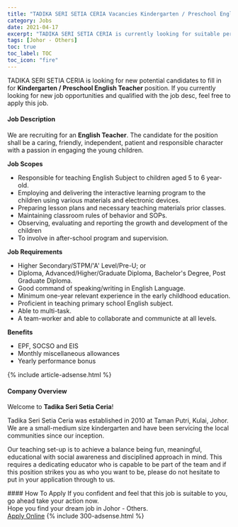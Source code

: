 ```yaml
---
title: "TADIKA SERI SETIA CERIA Vacancies Kindergarten / Preschool English Teacher" 
category: Jobs 
date: 2021-04-17 
excerpt: "TADIKA SERI SETIA CERIA is currently looking for suitable person to fill in the Kindergarten / Preschool English Teacher which based in Johor - Others" 
tags: [Johor - Others] 
toc: true 
toc_label: TOC 
toc_icon: "fire" 
--- 
```


<p>TADIKA SERI SETIA CERIA is looking for new potential candidates to fill in for <b>Kindergarten / Preschool English Teacher</b> position. If you currently looking for new job opportunities and qualified with the job desc, feel free to apply this job.
</p><div><div><h4>Job Description</h4></div><div><div><span><div><p><span>We are recruiting for an </span><strong>English Teacher</strong><span>. The candidate for the position shall be a caring, friendly, independent, patient and responsible character with a passion in engaging the young children.</span></p><strong>Job Scopes</strong><ul><li><span>Responsible for teaching English Subject to children aged 5 to 6 year-old.</span></li><li><span>Employing and delivering the interactive learning program to the children using various materials and electronic devices.</span></li><li><span>Preparing lesson plans and necessary teaching materials prior classes.</span></li><li><span>Maintaining classroom rules of behavior and SOPs.</span></li><li><span>Observing, evaluating and reporting the growth and development of the children</span></li><li><span>To involve in after-school program and supervision.</span></li></ul><p><strong>Job Requirements</strong></p><ul><li><span>Higher Secondary/STPM/'A' Level/Pre-U; or</span></li><li><span>Diploma, Advanced/Higher/Graduate Diploma, Bachelor's Degree, Post Graduate Diploma.</span></li><li><span>Good command of speaking/writing in English Language.</span></li><li><span>Minimum one-year relevant experience in the early childhood education.</span></li><li><span>Proficient in teaching primary school English subject.</span></li><li><span>Able to multi-task.</span></li><li><span>A team-worker and able to collaborate and communicte at all levels.</span></li></ul><strong>Benefits</strong><ul><li><span>EPF, SOCSO and EIS</span></li><li><span>Monthly miscellaneous </span>allowances</li><li><span>Yearly performance bonus</span></li></ul></div></span></div></div></div> 
{% include article-adsense.html %} 
<div><div><h4>Company Overview</h4></div><div><div><span><div><p>Welcome to <strong>Tadika Seri Setia Ceria</strong>!</p><p>Tadika Seri Setia Ceria was established in 2010 at Taman Putri, Kulai, Johor. We are a small-medium size kindergarten and have been servicing the local communities since our inception.&#160;</p><p>Our teaching set-up is to achieve a balance being fun, meaningful, educational with social awareness and disciplined approach in mind. This requires a dedicating educator who is capable to be part of the team and if this position strikes you as who you want to be, please do not hesitate to put in your application through to us.&#160;</p></div></span></div></div></div> 
#### How To Apply 
If you confident and feel that this job is suitable to you, go ahead take your action now. <br/> 
Hope you find your dream job in Johor - Others. <br/> 
<a href="https://www.jobstreet.com.my/en/job/kindergarten-preschool-english-teacher-4540277?jobId=jobstreet-my-job-4540277&" class="btn btn--info" target="_blank" rel="nofollow noopenner">Apply Online</a> 
{% include 300-adsense.html %} 